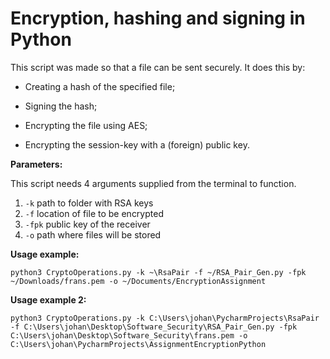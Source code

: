 # Encryption, hashing and signing in Python

This script was made so that a file can be sent securely. 
It does this by:

- Creating a hash of the specified file;

- Signing the hash;

- Encrypting the file using AES;

- Encrypting the session-key with a (foreign) public key.




**Parameters:**

This script needs 4 arguments supplied from the terminal to function.
1. `-k` path to folder with RSA keys
2. `-f` location of file to be encrypted
3. `-fpk` public key of the receiver
4. `-o` path where files will be stored



**Usage example:** 

`python3 CryptoOperations.py -k ~\RsaPair -f ~/RSA_Pair_Gen.py -fpk ~/Downloads/frans.pem -o ~/Documents/EncryptionAssignment`

**Usage example 2:** 

`python3 CryptoOperations.py -k C:\Users\johan\PycharmProjects\RsaPair -f C:\Users\johan\Desktop\Software_Security\RSA_Pair_Gen.py -fpk C:\Users\johan\Desktop\Software_Security\frans.pem -o C:\Users\johan\PycharmProjects\AssignmentEncryptionPython`
